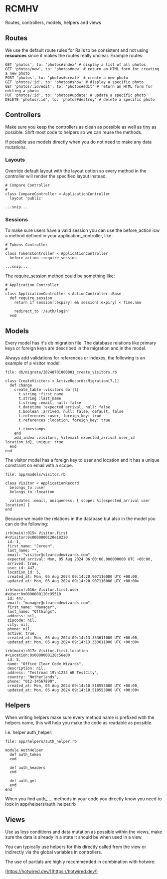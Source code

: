 # RCMHV
Routes, controllers, models, helpers and views

## Routes
We use the default route rules for Rails to be consistent and not using **resources** since it makes the routes really unclear. Example routes:

```
GET 'photos', to: 'photos#index' # display a list of all photos
GET 'photos/new', to: 'photos#new' # return an HTML form for creating a new photo
POST 'photos', to: 'photos#create' # create a new photo
GET 'photos/:id', to: 'photos#show' # display a specific photo
GET 'photos/:id/edit', to: 'photos#edit' # return an HTML form for editing a photo
PUT 'photos/:id', to: 'photos#update' # update a specific photo
DELETE 'photos/:id', to: 'photos#destroy' # delete a specific photo
```

## Controllers
Make sure you keep the controllers as clean as possible as well as tiny as possible. Shift most code to helpers so we can reuse the methods.

If possible use models directly when you do not need to make any data mutations.

### Layouts
Override default layout with the layout option so every method in the controller will render the specified layout instead.

```plain
# Compare Controller
#
class CompareController < ApplicationController
  layout 'public'

...snip...
```

### Sessions
To make sure users have a valid session you can use the before\_action icw a method defined in your application\_controller, like:

```plain
# Tokens Controller
#
class TokensController < ApplicationController
  before_action :require_session

...snip...
```

The require\_session method could be something like:
```
# Application Controller
#
class ApplicationController < ActionController::Base
  def require_session
    return if session[:expiry] && session[:expiry] < Time.now

    redirect_to '/auth/login'
  end
```

## Models
Every model has it's db migration file. The database relations like primary keys or foreign keys are described in the migration and in the model.

Always add validations for references or indexes, the following is an example of a visitor model:

```
file: db/migrate/20240701000001_create_visitors.rb

class CreateVisitors < ActiveRecord::Migration[7.1]
  def change
    create_table :visitors do |t|
      t.string :first_name
      t.string :last_name
      t.string :email, null: false
      t.datetime :expected_arrival, null: false
      t.boolean :arrived, null: false, default: false
      t.references :user, foreign_key: true
      t.references :location, foreign_key: true

      t.timestamps
    end
    add_index :visitors, %i[email expected_arrival user_id location_id], unique: true
  end
end
```

The visitor model has a foreign key to user and location and it has a unique constraint on email with a scope.

```
file: app/models/visitor.rb

class Visitor < ApplicationRecord
  belongs_to :user
  belongs_to :location

  validates :email, uniqueness: { scope: %i[expected_arrival user location] }
end
```

Because we made the relations in the database but also in the model you can do the following:

```plain
irb(main):015> Visitor.first
#<Visitor:0x0000000120e18220
 id: 1,
 first_name: "Jeroen",
 last_name: "",
 email: "visitor@clearcodewizards.com",
 expected_arrival: Mon, 05 Aug 2024 06:00:00.000000000 UTC +00:00,
 arrived: true,
 user_id: 447,
 location_id: 5,
 created_at: Mon, 05 Aug 2024 09:14:20.907116000 UTC +00:00,
 updated_at: Mon, 05 Aug 2024 09:14:20.907116000 UTC +00:00>

irb(main):016> Visitor.first.user
#<User:0x0000000120c95510
 id: 447,
 email: "manager@clearcodewizards.com",
 first_name: "Manager",
 last_name: "Ofthings",
 address: nil,
 zipcode: nil,
 city: nil,
 phone: nil,
 active: true,
 created_at: Mon, 05 Aug 2024 09:14:13.333611000 UTC +00:00,
 updated_at: Mon, 05 Aug 2024 09:14:13.333611000 UTC +00:00>

irb(main):017> Visitor.first.location
#<Location:0x0000000120c56e00
 id: 5,
 name: "Office Clear Code Wizards",
 description: nil,
 address: "Testroad 19\n1234 AB TestCity",
 country: "Netherlands",
 phone: "012-34567890",
 created_at: Mon, 05 Aug 2024 09:14:10.518553000 UTC +00:00,
 updated_at: Mon, 05 Aug 2024 09:14:10.518553000 UTC +00:00>
```

## Helpers
When writing helpers make sure every method name is prefixed with the helpers name, this will help you make the code as readable as possible.

I.e. helper auth\_helper:

```
file: app/helpers/auth_helper.rb

module AuthHelper
  def auth_token
  end

  def auth_headers
  end

  def auth_get
  end
end
```

When you find auth\_.... methods in your code you directly know you need to look in app/helpers/auth\_helper.rb

## Views
Use as less conditions and data mutation as possible within the views, make sure the data is already in a state it should be when used in a view.

You can typically use helpers for this directly called from the view or indirectly via the global variables in controllers.

The use of partials are highly recommended in combination with hotwire:

[https://hotwired.dev/](https://hotwired.dev/)

